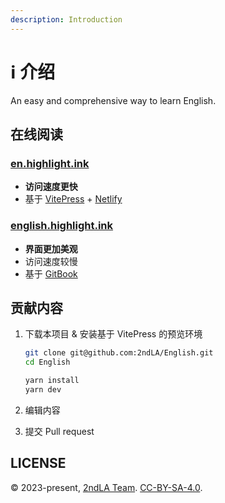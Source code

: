 ```yaml
---
description: Introduction
---
```


# ℹ 介绍

<!--@include: ./fm-desc.md-->

An easy and comprehensive way to learn English.

## 在线阅读

### [en.highlight.ink](https://en.highlight.ink/)

* **访问速度更快**
* 基于 [VitePress](https://vitepress.vuejs.org/) + [Netlify](https://netlify.com)

### [english.highlight.ink](https://english.highlight.ink/)

* **界面更加美观**
* 访问速度较慢
* 基于 [GitBook](https://www.gitbook.com/)

## 贡献内容

1. 下载本项目 & 安装基于 VitePress 的预览环境

    ```sh
    git clone git@github.com:2ndLA/English.git
    cd English

    yarn install
    yarn dev
    ```

2. 编辑内容
3. 提交 Pull request

## LICENSE

© 2023-present, [2ndLA Team](https://github.com/2ndLA). [CC-BY-SA-4.0](https://github.com/2ndLA/English/blob/main/LICENSE).
